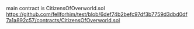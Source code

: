 main contract is CitizensOfOverworld.sol
https://github.com/fellforhim/test/blob/6def74b2befc97df3b7759d3dbd0df7a1a892c57/contracts/CitizensOfOverworld.sol
